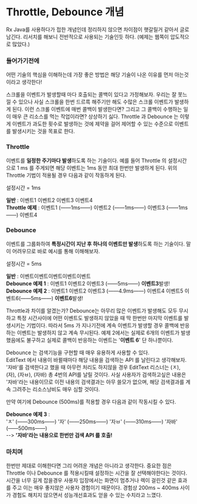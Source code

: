 # Throttle, Debounce 개념  
Rx Java를 사용하다가 접한 개념인데 정리하지 않으면 차이점이 햇갈릴거 같아서 글로 남긴다. 리서치를 해보니 전반적으로 사용되는 기술인듯 하다. (예제는 웹쪽이 압도적으로 많았다.)  

### 들어가기전에  
어떤 기술의 핵심을 이해하는데 가장 좋은 방법은 해당 기술이 나온 이유를 먼저 아는것이라고 생각한다!  
  
스크롤을 이벤트가 발생할때 마다 호출되는 콜백이 있다고 가정해보자. 우리는 잘 못느낄 수 있으나 사실 스크롤을 한번 드르륵 해주기만 해도 수많은 스크롤 이벤트가 발생하게 된다. 이런 스크롤 이벤트에 매번 콜백이 발생한다면? 그리고 그 콜백이 수행하는 일이 매우 큰 리소스를 먹는 작업이라면? 상상하기 싫다. Throttle 과 Debounce 는 이렇게 이벤트가 과도한 횟수로 발생하는 것에 제약을 걸어 제어할 수 있는 수준으로 이벤트를 발생시키는 것을 목표로 한다.  
### Throttle
이벤트를 **일정한 주기마다 발생**하도록 하는 기술이다. 예를 들어 Throttle 의 설정시간으로 1 ms 를 주게되면 해당 이벤트는 1ms 동안 최대 한번만 발생하게 된다. 위의 Throttle 기법이 적용될 경우 다음과 같이 작동하게 된다.  
  
설정시간 = 1ms   
  
**일반** : 이벤트1 이벤트2 이벤트3 이벤트4  
**Throttle 예제** : 이벤트1 (——1ms——) 이벤트2 (——1ms——) 이벤트3 (——1ms——) 이벤트4  
   
  
### Debounce
이벤트를 그룹화하여 **특정시간이 지난 후 하나의 이벤트만 발생**하도록 하는 기술이다. 말이 어려우므로 바로 예시를 통해 이해해보자.  
  
설정시간 = 5ms  
  
**일반** : 이벤트이벤트이벤트이벤트이벤트  
**Debounce 예제 1** : 이벤트1 이벤트2 이벤트3 (——5ms——) **이벤트3**발생!  
**Debounce 예제 2** : 이벤트1 이벤트2 이벤트3 (——4.9ms——) 이벤트4 이벤트5 이벤트6(——5ms——) **이벤트6**발생!   
  
Throttle과 차이를 알겠는가? Debounce는 아무리 많은 이벤트가 발생해도 모두 무시하고 특정 시간사이에 어떤 이벤트도 발생하지 않았을 때 딱 한번만 마지막 이벤트를 발생시키는 기법이다. 따라서 5ms 가 지나기전에 계속 이벤트가 발생할 경우 콜백에 반응하는 이벤트는 발생하지 않고 계속 무시된다. 예제 2에서는 실제로 6개의 이벤트가 발생했음에도 불구하고 실제로 콜백이 반응하는 이벤트는 '**이벤트 6**' 단 하나뿐이다.  
  
Debounce 는 검색기능을 구현할 때 매우 유용하게 사용할 수 있다.  
EditText 에서 내용이 바뀔때마다 해당 내용을 검색하는 API 를 날린다고 생각해보자. '자바'를 검색한다고 했을 때 아무런 처리도 하지않을 경우 EditText 리스너는 (ㅈ), (자), (자ㅂ), (자바) 총 4번의 API를 날릴 것이다. 사실 사용자가 검색하고싶은 내용은 '자바'라는 내용이므로 이전 내용의 검색결과는 아무 쓸모가 없으며, 해당 검색결과를 계속 그려주는 리소스낭비도 매우 심할 것이다.  
  
만약 여기에 Debounce (500ms)를 적용할 경우 다음과 같이 작동시킬 수 있다.  
  
**Debounce 예제 3** :  
'ㅈ' (——300ms——) '자' (——250ms——) '자ㅂ' (——310ms——) '자바' (——500ms——)  
--> **'자바'라는 내용으로 한번만 검색 API 를 호출!**  
  
### 마치며
한번만 제대로 이해한다면 그리 어려운 개념은 아니라고 생각한다. 중요한 점은 Throttle 이나 Debounce 를 적용시킬때 설정하는 시간을 잘 선택해야한다는 것이다. 시간을 너무 길게 잡을경우 사용자 입장에서는 화면이 멈추거나 렉이 걸린것 같은 효과를 주고 이는 매우 좋지않은 사용자 경험이기 때문이다. 경험상 200ms ~ 400ms 사이가 경험도 해치지 않으면서 성능개선효과도 얻을 수 있는 수치라고 느꼈다.

